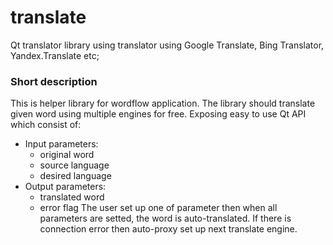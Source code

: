 # translate
Qt translator library using translator using Google Translate, Bing Translator, Yandex.Translate etc;

### Short description
This is helper library for wordflow application. The library should translate given word using multiple engines for free. 
Exposing easy to use Qt API which consist of:
* Input parameters:
	* original word
	* source language
	* desired language
* Output parameters:
	* translated word
	* error flag
The user set up one of parameter then when all parameters are setted, the word is auto-translated. If there is connection error then auto-proxy set up next translate engine.